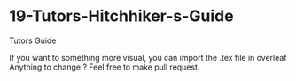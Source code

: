 # 19-Tutors-Hitchhiker-s-Guide
Tutors Guide


If you want to something more visual, you can import the .tex file in overleaf
Anything to change ? Feel free to make pull request.
